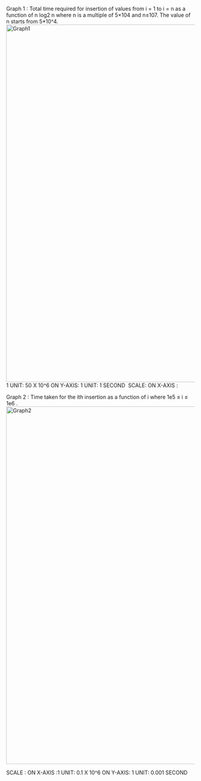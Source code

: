 Graph 1 :
Total time required for insertion of values from i = 1 to i = n as a function of n log2 n where n is a multiple of 5×104 and n≤107. 
The value of n starts from 5*10^4. 
<img width="953" alt="Graph1" src="https://github.com/PanditG-SS/Nearly-Balanced-Binary-Tree/assets/109008207/cb381457-b133-4bf9-9b33-e63fe45b52e9">
1 UNIT: 50 X 10^6 ON Y-AXIS: 1 UNIT: 1 SECOND 
SCALE: ON X-AXIS :



Graph 2 :
Time taken for the ith insertion as a function of i where 1e5 ≤ i ≤ 1e6 .
<img width="953" alt="Graph2" src="https://github.com/PanditG-SS/Nearly-Balanced-Binary-Tree/assets/109008207/e7e979cf-1435-48dc-9e2f-dbbb2b027111">

SCALE : ON X-AXIS :1 UNIT: 0.1 X 10^6 ON Y-AXIS: 1 UNIT: 0.001 SECOND 
